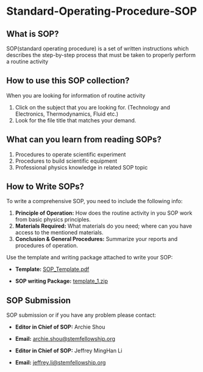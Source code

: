 # Standard-Operating-Procedure-SOP
## What is SOP?
  SOP(standard operating procedure) is a set of written instructions which describes the step-by-step process that must be taken to properly perform a routine activity

## How to use this SOP collection?
  When you are looking for information of routine activity
  1. Click on the subject that you are looking for. (Technology and Electronics, Thermodynamics, Fluid etc.)
  2. Look for the file title that matches your demand.
  
## What can you learn from reading SOPs?
  1. Procedures to operate scientific experiment
  2. Procedures to build scientific equipment
  3. Professional physics knowledge in related SOP topic
  
## How to Write SOPs?
  To write a comprehensive SOP, you need to include the following info:
1. **Principle of Operation:** How does the routine activity in you SOP work from basic physics principles.
2. **Materials Required:** What materials do you need; where can you have access to the mentioned materials.
3. **Conclusion & General Procedures:** Summarize your reports and procedures of operation.

Use the template and writing package attached to write your SOP:

 * **Template:** [SOP_Template.pdf](https://github.com/CAYPTSOP/Standard-Operating-Procedure-SOP-/files/9610228/SOP_Template.pdf)

 * **SOP writing Package:** [template_1.zip](https://github.com/CAYPTSOP/Standard-Operating-Procedure-SOP-/files/9610240/template_1.zip)
 
 ## SOP Submission
SOP submission or if you have any problem please contact:

* **Editor in Chief of SOP:** Archie Shou

* **Email:** archie.shou@stemfellowship.org

* **Editor in Chief of SOP:** Jeffrey MingHan Li

* **Email:** jeffrey.li@stemfellowship.org


 
